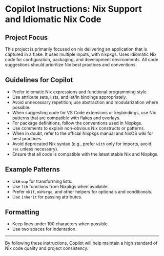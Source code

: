 # Copilot Instructions: Nix Support and Idiomatic Nix Code

## Project Focus
This project is primarily focused on nix delivering an application that is captured in a flake.  It uses multiple inputs, with nixpkgs. Uses idiomatic Nix code for configuration, packaging, and development environments. All code suggestions should prioritize Nix best practices and conventions.

## Guidelines for Copilot

- Prefer idiomatic Nix expressions and functional programming style.
- Use attribute sets, lists, and let/in bindings appropriately.
- Avoid unnecessary repetition; use abstraction and modularization where possible.
- When suggesting code for VS Code extensions or keybindings, use Nix patterns that are compatible with flakes and overlays.
- For package definitions, follow the conventions used in Nixpkgs.
- Use comments to explain non-obvious Nix constructs or patterns.
- When in doubt, refer to the official Nixpkgs manual and NixOS wiki for best practices.
- Avoid deprecated Nix syntax (e.g., prefer `with` only for imports, avoid `rec` unless necessary).
- Ensure that all code is compatible with the latest stable Nix and Nixpkgs.

## Example Patterns

- Use `map` for transforming lists.
- Use `lib` functions from Nixpkgs when available.
- Prefer `mkIf`, `mkMerge`, and other helpers for optionals and conditionals.
- Use `inherit` for passing attributes.

## Formatting
- Keep lines under 100 characters when possible.
- Use two spaces for indentation.

---

By following these instructions, Copilot will help maintain a high standard of Nix code quality and project consistency.
